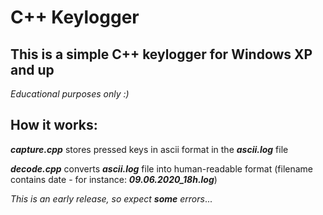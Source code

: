 # C++ Keylogger

## This is a simple C++ keylogger for Windows XP and up

*Educational purposes only :)*

## How it works:

**_capture.cpp_** stores pressed keys in ascii format in the **_ascii.log_** file

**_decode.cpp_** converts **_ascii.log_** file into human-readable format (filename contains date - for instance: **_09.06.2020_18h.log_**)


*This is an early release, so expect **some** errors*...
